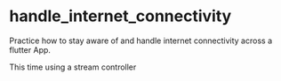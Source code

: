 # handle_internet_connectivity

Practice how to stay aware of and handle internet connectivity across a flutter App.

This time using a stream controller



